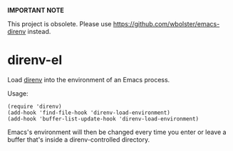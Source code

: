 
**IMPORTANT NOTE**

This project is obsolete. Please use https://github.com/wbolster/emacs-direnv instead.


# direnv-el

Load [direnv](http://direnv.net) into the environment of an Emacs process.

Usage:

```elisp
(require 'direnv)
(add-hook 'find-file-hook 'direnv-load-environment)
(add-hook 'buffer-list-update-hook 'direnv-load-environment)
```

Emacs's environment will then be changed every time you enter or leave a
buffer that's inside a direnv-controlled directory.
